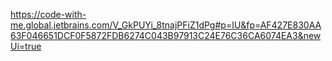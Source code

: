 https://code-with-me.global.jetbrains.com/V_GkPUYi_8tnajPFiZ1dPg#p=IU&fp=AF427E830AA63F046651DCF0F5872FDB6274C043B97913C24E76C36CA6074EA3&newUi=true
